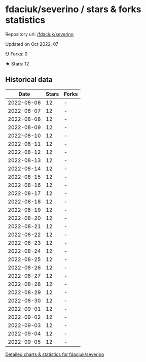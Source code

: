 # fdaciuk/severino / stars & forks statistics

Repository url: [/fdaciuk/severino](https://github.com/fdaciuk/severino)

Updated on Oct 2022, 07

☋ Forks: 0

★ Stars: 12

## Historical data
| Date | Stars | Forks |
|------|-------|-------|
| 2022-08-06 | 12 | - | 
| 2022-08-07 | 12 | - | 
| 2022-08-08 | 12 | - | 
| 2022-08-09 | 12 | - | 
| 2022-08-10 | 12 | - | 
| 2022-08-11 | 12 | - | 
| 2022-08-12 | 12 | - | 
| 2022-08-13 | 12 | - | 
| 2022-08-14 | 12 | - | 
| 2022-08-15 | 12 | - | 
| 2022-08-16 | 12 | - | 
| 2022-08-17 | 12 | - | 
| 2022-08-18 | 12 | - | 
| 2022-08-19 | 12 | - | 
| 2022-08-20 | 12 | - | 
| 2022-08-21 | 12 | - | 
| 2022-08-22 | 12 | - | 
| 2022-08-23 | 12 | - | 
| 2022-08-24 | 12 | - | 
| 2022-08-25 | 12 | - | 
| 2022-08-26 | 12 | - | 
| 2022-08-27 | 12 | - | 
| 2022-08-28 | 12 | - | 
| 2022-08-29 | 12 | - | 
| 2022-08-30 | 12 | - | 
| 2022-09-01 | 12 | - | 
| 2022-09-02 | 12 | - | 
| 2022-09-03 | 12 | - | 
| 2022-09-04 | 12 | - | 
| 2022-09-05 | 12 | - | 


[Detailed charts & statistics for fdaciuk/severino](https://reviewgithub.com/rep/fdaciuk/severino)
